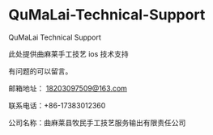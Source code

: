 # QuMaLai-Technical-Support
QuMaLai Technical Support

此处提供曲麻莱手工技艺 ios 技术支持 

有问题的可以留言。 

邮箱地址： 18203097509@163.com

联系电话：+86-17383012360

公司名称：曲麻莱县牧民手工技艺服务输出有限责任公司
